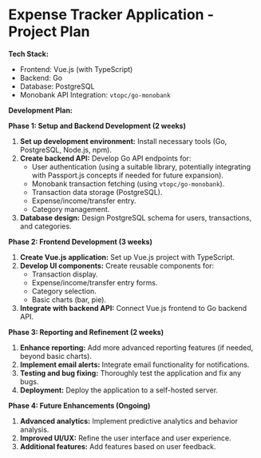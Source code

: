 # Expense Tracker Application - Project Plan

**Tech Stack:**

*   Frontend: Vue.js (with TypeScript)
*   Backend: Go
*   Database: PostgreSQL
*   Monobank API Integration: `vtopc/go-monobank`

**Development Plan:**

**Phase 1: Setup and Backend Development (2 weeks)**

1.  **Set up development environment:** Install necessary tools (Go, PostgreSQL, Node.js, npm).
2.  **Create backend API:** Develop Go API endpoints for:
    *   User authentication (using a suitable library, potentially integrating with Passport.js concepts if needed for future expansion).
    *   Monobank transaction fetching (using `vtopc/go-monobank`).
    *   Transaction data storage (PostgreSQL).
    *   Expense/income/transfer entry.
    *   Category management.
3.  **Database design:** Design PostgreSQL schema for users, transactions, and categories.

**Phase 2: Frontend Development (3 weeks)**

1.  **Create Vue.js application:** Set up Vue.js project with TypeScript.
2.  **Develop UI components:** Create reusable components for:
    *   Transaction display.
    *   Expense/income/transfer entry forms.
    *   Category selection.
    *   Basic charts (bar, pie).
3.  **Integrate with backend API:** Connect Vue.js frontend to Go backend API.

**Phase 3: Reporting and Refinement (2 weeks)**

1.  **Enhance reporting:** Add more advanced reporting features (if needed, beyond basic charts).
2.  **Implement email alerts:** Integrate email functionality for notifications.
3.  **Testing and bug fixing:** Thoroughly test the application and fix any bugs.
4.  **Deployment:** Deploy the application to a self-hosted server.

**Phase 4:  Future Enhancements (Ongoing)**

1.  **Advanced analytics:** Implement predictive analytics and behavior analysis.
2.  **Improved UI/UX:** Refine the user interface and user experience.
3.  **Additional features:** Add features based on user feedback.
